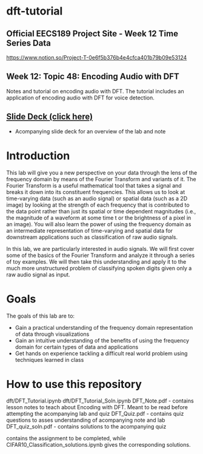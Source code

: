 # dft-tutorial

## Official EECS189 Project Site - Week 12 Time Series Data
https://www.notion.so/Project-T-0e6f5b376b4e4cfca401b79b09e53124

## Week 12: Topic 48: Encoding Audio with DFT
Notes and tutorial on encoding audio with DFT.  The tutorial includes an application of encoding audio with DFT for voice detection.

## [Slide Deck (click here)](https://docs.google.com/presentation/d/1JvC1tWXIGimRa46gFDV5A6qMrBPYeKorfgcRcOUrUTo/edit?usp=sharing)
- Acompanying slide deck for an overview of the lab and note



# Introduction
This lab will give you a new perspective on your data through the lens of the frequency domain by means of the Fourier Transform and variants of it. The Fourier Transform is a useful mathematical tool that takes a signal and breaks it down into its constituent frequencies. This allows us to look at time-varying data (such as an audio signal) or spatial data (such as a 2D image) by looking at the strength of each frequency that is contributed to the data point rather than just its spatial or time dependent magnitudes (i.e., the magnitude of a waveform at some time t or the brightness of a pixel in an image). You will also learn the power of using the frequency domain as an intermediate representation of time-varying and spatial data for downstream applications such as classification of raw audio signals.

In this lab, we are particularly interested in audio signals. We will first cover some of the basics of the Fourier Transform and analyze it through a series of toy examples. We will then take this understanding and apply it to the much more unstructured problem of classifying spoken digits given only a raw audio signal as input.

# Goals
The goals of this lab are to:
* Gain a practical understanding of the frequency domain representation of data through visualizations
* Gain an intuitive understanding of the benefits of using the frequency domain for certain types of data and applications
* Get hands on experience tackling a difficult real world problem using techniques learned in class

# How to use this repository
dft/DFT_Tutorial.ipynb
dft/DFT_Tutorial_Soln.ipynb
DFT_Note.pdf - contains lesson notes to teach about Encoding with DFT.  Meant to be read before attempting the acompanying lab and quiz
DFT_Quiz.pdf - contains quiz questions to asses understanding of acompanying note and lab
DFT_quiz_soln.pdf - contains solutions to the acompanying quiz

contains the assignment to be completed, while 
CIFAR10_Classification_solutions.ipynb gives the corresponding solutions.
